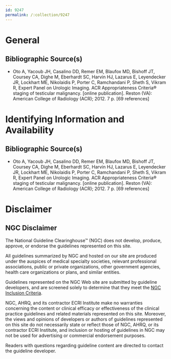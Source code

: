 ```yaml
---
id: 9247
permalink: /:collection/9247
---
```


# General

## Bibliographic Source(s)

- Oto A, Yacoub JH, Casalino DD, Remer EM, Blaufox MD, Bishoff JT, Coursey CA, Dighe M, Eberhardt SC, Harvin HJ, Lazarus E, Leyendecker JR, Lockhart ME, Nikolaidis P, Porter C, Ramchandani P, Sheth S, Vikram R, Expert Panel on Urologic Imaging. ACR Appropriateness Criteria® staging of testicular malignancy. [online publication]. Reston (VA): American College of Radiology (ACR); 2012. 7 p. [69 references]

# Identifying Information and Availability

## Bibliographic Source(s)

- Oto A, Yacoub JH, Casalino DD, Remer EM, Blaufox MD, Bishoff JT, Coursey CA, Dighe M, Eberhardt SC, Harvin HJ, Lazarus E, Leyendecker JR, Lockhart ME, Nikolaidis P, Porter C, Ramchandani P, Sheth S, Vikram R, Expert Panel on Urologic Imaging. ACR Appropriateness Criteria® staging of testicular malignancy. [online publication]. Reston (VA): American College of Radiology (ACR); 2012. 7 p. [69 references]

# Disclaimer

## NGC Disclaimer

The National Guideline Clearinghouse™ (NGC) does not develop, produce, approve, or endorse the guidelines represented on this site.

All guidelines summarized by NGC and hosted on our site are produced under the auspices of medical specialty societies, relevant professional associations, public or private organizations, other government agencies, health care organizations or plans, and similar entities.

Guidelines represented on the NGC Web site are submitted by guideline developers, and are screened solely to determine that they meet the [NGC Inclusion Criteria](/help-and-about/summaries/inclusion-criteria).

NGC, AHRQ, and its contractor ECRI Institute make no warranties concerning the content or clinical efficacy or effectiveness of the clinical practice guidelines and related materials represented on this site. Moreover, the views and opinions of developers or authors of guidelines represented on this site do not necessarily state or reflect those of NGC, AHRQ, or its contractor ECRI Institute, and inclusion or hosting of guidelines in NGC may not be used for advertising or commercial endorsement purposes.

Readers with questions regarding guideline content are directed to contact the guideline developer.

